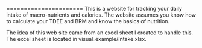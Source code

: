 ======================
This is a website for tracking your daily intake of macro-nutrients and calories.  The website assumes you know how to calculate
your TDEE and BRM and know the basics of nutrition.

The idea of this web site came from an excel sheet I created to handle this.  The excel sheet is located in visual_example/Intake.xlsx.


